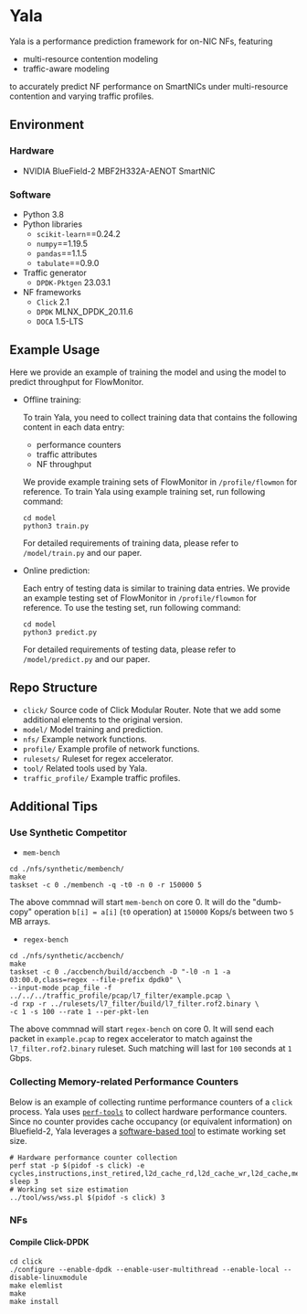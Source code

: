# Yala
Yala is a performance prediction framework for on-NIC NFs, featuring
- multi-resource contention modeling
- traffic-aware modeling

to accurately predict NF performance on SmartNICs under multi-resource contention and varying traffic profiles. 

<!-- refer to our paper at xxx -->

## Environment
### Hardware
- NVIDIA BlueField-2 MBF2H332A-AENOT SmartNIC

### Software
- Python 3.8
- Python libraries
    - `scikit-learn`==0.24.2 
    - `numpy`==1.19.5
    - `pandas`==1.1.5
    - `tabulate`==0.9.0
- Traffic generator
    - `DPDK-Pktgen` 23.03.1
- NF frameworks
    - `Click` 2.1 
    - `DPDK` MLNX_DPDK_20.11.6
    - `DOCA` 1.5-LTS

## Example Usage
Here we provide an example of training the model and using the model to predict throughput for FlowMonitor. 
- Offline training: 

    To train Yala, you need to collect training data that contains the following content in each data entry:
    - performance counters
    - traffic attributes
    - NF throughput

    We provide example training sets of FlowMonitor in `/profile/flowmon` for reference. To train Yala using example training set, run following command:
    ```terminal
    cd model
    python3 train.py
    ```
    For detailed requirements of training data, please refer to `/model/train.py` and our paper.
- Online prediction:

    Each entry of testing data is similar to training data entries.
    We provide an example testing set of FlowMonitor in `/profile/flowmon` for reference. To use the testing set, run following command:
    ```terminal
    cd model
    python3 predict.py
    ```
    For detailed requirements of testing data, please refer to `/model/predict.py` and our paper.

## Repo Structure
- `click/` Source code of Click Modular Router. Note that we add some additional elements to the original version.
- `model/` Model training and prediction. 
- `nfs/` Example network functions.
- `profile/` Example profile of network functions.
- `rulesets/` Ruleset for regex accelerator.
- `tool/` Related tools used by Yala. 
- `traffic_profile/` Example traffic profiles.

## Additional Tips
### Use Synthetic Competitor
- `mem-bench`
```terminal
cd ./nfs/synthetic/membench/
make
taskset -c 0 ./membench -q -t0 -n 0 -r 150000 5
```
The above commnad will start `mem-bench` on core 0. It will do the "dumb-copy" operation `b[i] = a[i]` (`t0` operation) at `150000` Kops/s between two `5` MB arrays.

- `regex-bench`
```terminal
cd ./nfs/synthetic/accbench/
make
taskset -c 0 ./accbench/build/accbench -D "-l0 -n 1 -a 03:00.0,class=regex --file-prefix dpdk0" \ 
--input-mode pcap_file -f ../../../traffic_profile/pcap/l7_filter/example.pcap \ 
-d rxp -r ../rulesets/l7_filter/build/l7_filter.rof2.binary \ 
-c 1 -s 100 --rate 1 --per-pkt-len
```
The above commnad will start `regex-bench` on core 0. It will send each packet in `example.pcap` to regex accelerator to match against the `l7_filter.rof2.binary` ruleset. Such matching will last for `100` seconds at `1` Gbps.

### Collecting Memory-related Performance Counters
Below is an example of collecting runtime performance counters of a `click` process.
Yala uses [`perf-tools`](https://github.com/brendangregg/perf-tools) to collect hardware performance counters. 
Since no counter provides cache occupancy (or equivalent information) on Bluefield-2, Yala leverages a [software-based tool](https://www.brendangregg.com/wss.html) to estimate working set size. 
```terminal
# Hardware performance counter collection
perf stat -p $(pidof -s click) -e cycles,instructions,inst_retired,l2d_cache_rd,l2d_cache_wr,l2d_cache,mem_access_rd,mem_access_wr sleep 3
# Working set size estimation
../tool/wss/wss.pl $(pidof -s click) 3 
```
### NFs
#### Compile Click-DPDK
```terminal
cd click
./configure --enable-dpdk --enable-user-multithread --enable-local --disable-linuxmodule 
make elemlist
make
make install
```
<!-- #### Compile DOCA Samples

#### Compile DPDK Pipeline -->

